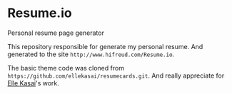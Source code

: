 # Resume.io

Personal resume page generator

This repository responsible for generate my personal resume. And generated to the site `http://www.hifreud.com/Resume.io`.

The basic theme code was cloned from `https://github.com/ellekasai/resumecards.git`. And really appreciate for [Elle Kasai](https://github.com/ellekasai)'s work.